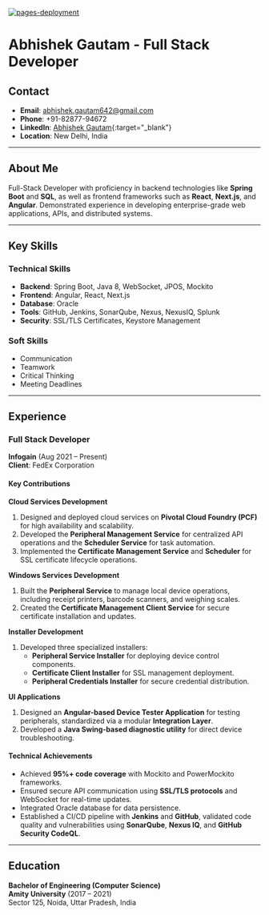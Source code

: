 [![pages-deployment](https://github.com/kehsihba12345/resume/actions/workflows/pages/pages-build-deployment/badge.svg?branch=master)](https://github.com/kehsihba12345/resume/actions/workflows/pages/pages-build-deployment)

# Abhishek Gautam - Full Stack Developer

## Contact  
- **Email**: [abhishek.gautam642@gmail.com](mailto:abhishek.gautam642@gmail.com)  
- **Phone**: +91-82877-94672  
- **LinkedIn**: [Abhishek Gautam](http://www.linkedin.com/in/abhishek-g-7b0849120){:target="_blank"}
- **Location**: New Delhi, India  

---

## About Me  

Full-Stack Developer with proficiency in backend technologies like **Spring Boot** and **SQL**, as well as frontend frameworks such as **React**, **Next.js**, and **Angular**. Demonstrated experience in developing enterprise-grade web applications, APIs, and distributed systems.

---

## Key Skills  

### Technical Skills  
- **Backend**: Spring Boot, Java 8, WebSocket, JPOS, Mockito  
- **Frontend**: Angular, React, Next.js  
- **Database**: Oracle  
- **Tools**: GitHub, Jenkins, SonarQube, Nexus, NexusIQ, Splunk  
- **Security**: SSL/TLS Certificates, Keystore Management  

### Soft Skills  
- Communication  
- Teamwork  
- Critical Thinking  
- Meeting Deadlines  

---

## Experience  

### Full Stack Developer  
**Infogain** (Aug 2021 – Present)  
**Client**: FedEx Corporation  

#### Key Contributions  

**Cloud Services Development**  
1. Designed and deployed cloud services on **Pivotal Cloud Foundry (PCF)** for high availability and scalability.  
2. Developed the **Peripheral Management Service** for centralized API operations and the **Scheduler Service** for task automation.  
3. Implemented the **Certificate Management Service** and **Scheduler** for SSL certificate lifecycle operations.  

**Windows Services Development**  
1. Built the **Peripheral Service** to manage local device operations, including receipt printers, barcode scanners, and weighing scales.  
2. Created the **Certificate Management Client Service** for secure certificate installation and updates.  

**Installer Development**  
1. Developed three specialized installers:  
   - **Peripheral Service Installer** for deploying device control components.  
   - **Certificate Client Installer** for SSL management deployment.  
   - **Peripheral Credentials Installer** for secure credential distribution.  

**UI Applications**  
1. Designed an **Angular-based Device Tester Application** for testing peripherals, standardized via a modular **Integration Layer**.  
2. Developed a **Java Swing-based diagnostic utility** for direct device troubleshooting.  

#### Technical Achievements  
- Achieved **95%+ code coverage** with Mockito and PowerMockito frameworks.  
- Ensured secure API communication using **SSL/TLS protocols** and WebSocket for real-time updates.  
- Integrated Oracle database for data persistence.  
- Established a CI/CD pipeline with **Jenkins** and **GitHub**, validated code quality and vulnerabilities using **SonarQube**, **Nexus IQ**, and **GitHub Security CodeQL**.  

---

## Education  

**Bachelor of Engineering (Computer Science)**  
**Amity University** (2017 – 2021)  
Sector 125, Noida, Uttar Pradesh, India  
